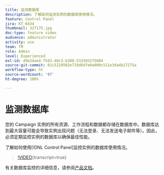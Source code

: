 ```yaml
---
title: 监测数据库
description: 了解如何监测实例的数据库使用情况。
feature: Control Panel
jira: KT-6434
thumbnail: 327175.jpg
doc-type: feature video
audience: administrator
activity: use
team: TM
role: Admin
level: Experienced
exl-id: 49e2dae4-f583-40c3-b388-5333932f5084
source-git-commit: 81c5210502e719d6dfe0a000c511e3da4b17275a
workflow-type: ht
source-wordcount: '97'
ht-degree: 100%

---
```


# 监测数据库

您的 Campaign 实例的所有资源、工作流程和数据都存储在数据库中。数据库达到最大容量可能会导致实例出现问题（无法登录、无法发送电子邮件等）。因此，必须定期监控实例的数据库以确保最佳性能。

了解如何使用[!DNL Control Panel]监控实例的数据库使用情况。

>[!VIDEO](https://video.tv.adobe.com/v/327175?learn=on){transcript=true}

有关数据库监控的详细信息，请参阅[产品文档](https://experienceleague.adobe.com/docs/control-panel/using/performance-monitoring/database-monitoring/database-monitoring.html?lang=zh-Hans)。
